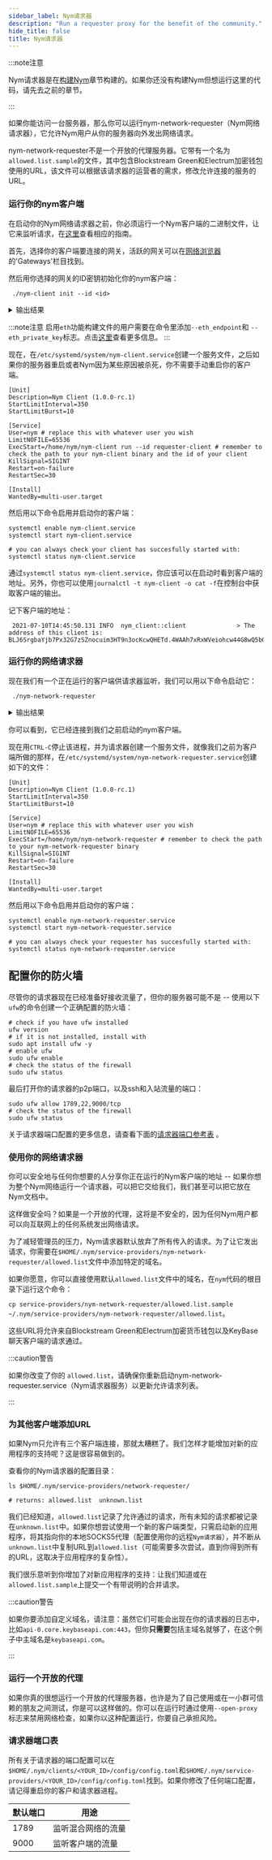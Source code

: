 ```yaml
---
sidebar_label: Nym请求器
description: "Run a requester proxy for the benefit of the community."
hide_title: false
title: Nym请求器
---
```



:::note注意

Nym请求器是在[构建Nym](/docs/next/run-nym-nodes/build-nym/)章节构建的。如果你还没有构建Nym但想运行这里的代码，请先去之前的章节。

:::

如果你能访问一台服务器，那么你可以运行nym-network-requester（Nym网络请求器），它允许Nym用户从你的服务器向外发出网络请求。

nym-network-requester不是一个开放的代理服务器。它带有一个名为`allowed.list.sample`的文件，其中包含Blockstream Green和Electrum加密钱包使用的URL，该文件可以根据该请求器的运营者的需求，修改允许连接的服务的URL。

### 运行你的nym客户端 

在启动你的Nym网络请求器之前，你必须运行一个Nym客户端的二进制文件，让它来监听请求，在[这里](/docs/next/developers/develop-with-nym/websocket-client)查看相应的指南。

首先，选择你的客户端要连接的网关，活跃的网关可以在[网络浏览器](https://sandbox-explorer.nymtech.net/nym/gateway)的'Gateways'栏目找到。

然后用你选择的网关的ID密钥初始化你的nym客户端：

```
 ./nym-client init --id <id>
```

<details>
  <summary>输出结果</summary>

      Initialising client...
      Saved all generated keys
      Saved configuration file to "/home/nym/.nym/clients/requester-client/config/config.toml"
      Using gateway: 8yGFbT5feDpPmH66TveVjonpUn3tpvjobdvEWRbsTH9i
      Client configuration completed.

      The address of this client is: BUVD1uAXEWSfMDdewwfxUAd6gSsEfHHPvnsV8LTfe9ZG.DaY9kqXREEkvpJ1Nv3nrfxF6HDamsJmtZQDFuyTAXwJZ@8yGFbT5feDpPmH66TveVjonpUn3tpvjobdvEWRbsTH9i

</details> 

:::note注意
启用`eth`功能构建文件的用户需要在命令里添加`--eth_endpoint`和 `--eth_private_key`标志。点击[这里](/docs/next/run-nym-nodes/build-nym/)查看更多信息。
:::

现在，在`/etc/systemd/system/nym-client.service`创建一个服务文件，之后如果你的服务器重启或者Nym因为某些原因被杀死，你不需要手动重启你的客户端。

```
[Unit]
Description=Nym Client (1.0.0-rc.1)
StartLimitInterval=350
StartLimitBurst=10

[Service]
User=nym # replace this with whatever user you wish 
LimitNOFILE=65536
ExecStart=/home/nym/nym-client run --id requester-client # remember to check the path to your nym-client binary and the id of your client 
KillSignal=SIGINT
Restart=on-failure
RestartSec=30

[Install]
WantedBy=multi-user.target
```

然后用以下命令启用并启动你的客户端：

```
systemctl enable nym-client.service
systemctl start nym-client.service

# you can always check your client has succesfully started with: 
systemctl status nym-client.service
```

通过`systemctl status nym-client.service`，你应该可以在启动时看到客户端的地址。另外，你也可以使用`journalctl -t nym-client -o cat -f`在控制台中获取客户端的输出。

记下客户端的地址：

```
 2021-07-10T14:45:50.131 INFO  nym_client::client              > The address of this client is: BLJ6SrgbaYjb7Px32G7zSZnocuim3HT9n3ocKcwQHETd.4WAAh7xRxWVeiohcw44G8wQ5bGHMEvq8j9LctDkGKUC7@8yGFbT5feDpPmH66TveVjonpUn3tpvjobdvEWRbsTH9i
```

### 运行你的网络请求器  

现在我们有一个正在运行的客户端供请求器监听，我们可以用以下命令启动它：

```
 ./nym-network-requester 
```

<details>
  <summary>输出结果</summary>

      Starting socks5 service provider:
      2021-08-11T13:28:02.767Z INFO  nym_network_requester::core > * connected to local websocket server at ws://localhost:1977

      All systems go. Press CTRL-C to stop the server.

</details> 

你可以看到，它已经连接到我们之前启动的nym客户端。

现在用`CTRL-C`停止该进程，并为请求器创建一个服务文件，就像我们之前为客户端所做的那样，在`/etc/systemd/system/nym-network-requester.service`创建如下的文件：

```
[Unit]
Description=Nym Client (1.0.0-rc.1)
StartLimitInterval=350
StartLimitBurst=10

[Service]
User=nym # replace this with whatever user you wish 
LimitNOFILE=65536
ExecStart=/home/nym/nym-network-requester # remember to check the path to your nym-network-requester binary 
KillSignal=SIGINT
Restart=on-failure
RestartSec=30

[Install]
WantedBy=multi-user.target
```

然后用以下命令启用并启动你的客户端：

```
systemctl enable nym-network-requester.service
systemctl start nym-network-requester.service

# you can always check your requester has succesfully started with: 
systemctl status nym-network-requester.service
```

## 配置你的防火墙

尽管你的请求器现在已经准备好接收流量了，但你的服务器可能不是 -- 使用以下`ufw`的命令创建一个正确配置的防火墙：

```
# check if you have ufw installed
ufw version
# if it is not installed, install with
sudo apt install ufw -y
# enable ufw
sudo ufw enable
# check the status of the firewall
sudo ufw status
```

最后打开你的请求器的p2p端口，以及ssh和入站流量的端口：

```
sudo ufw allow 1789,22,9000/tcp
# check the status of the firewall
sudo ufw status
```

关于请求器端口配置的更多信息，请查看下面的[请求器端口参考表](#requester-port-reference) 。

### 使用你的网络请求器

你可以安全地与任何你想要的人分享你正在运行的Nym客户端的地址 -- 如果你想为整个Nym网络运行一个请求器，可以把它交给我们，我们甚至可以把它放在Nym文档中。

这样做安全吗？如果是一个开放的代理，这将是不安全的，因为任何Nym用户都可以向互联网上的任何系统发出网络请求。

为了减轻管理员的压力，Nym请求器默认放弃了所有传入的请求。为了让它发出请求，你需要在`$HOME/.nym/service-providers/nym-network-requester/allowed.list`文件中添加特定的域名。

如果你愿意，你可以直接使用默认`allowed.list`文件中的域名，在`nym`代码的根目录下运行这个命令：

`cp service-providers/nym-network-requester/allowed.list.sample ~/.nym/service-providers/nym-network-requester/allowed.list`。

这些URL将允许来自Blockstream Green和Electrum加密货币钱包以及KeyBase聊天客户端的请求通过。

:::caution警告

如果你改变了你的 `allowed.list`，请确保你重新启动nym-network-requester.service（Nym请求器服务）以更新允许请求列表。

:::

### 为其他客户端添加URL

如果Nym只允许有三个客户端连接，那就太糟糕了。我们怎样才能增加对新的应用程序的支持呢？这是很容易做到的。

查看你的Nym请求器的配置目录：

```
ls $HOME/.nym/service-providers/network-requester/

# returns: allowed.list  unknown.list
```

我们已经知道，`allowed.list`记录了允许通过的请求，所有未知的请求都被记录在`unknown.list`中。如果你想尝试使用一个新的客户端类型，只需启动新的应用程序，将其指向你的本地SOCKS5代理（配置使用你的远程`Nym请求器`），并不断从`unknown.list`中复制URL到`allowed.list`（可能需要多次尝试，直到你得到所有的URL，这取决于应用程序的复杂性）。

我们很乐意听到你增加了对新应用程序的支持：让我们知道或在`allowed.list.sample`上提交一个有带说明的合并请求。

:::caution警告

如果你要添加自定义域名，请注意：虽然它们可能会出现在你的请求器的日志中，比如`api-0.core.keybaseapi.com:443`，但你**只需要**包括主域名就够了，在这个例子中主域名是`keybaseapi.com`。

:::

### 运行一个开放的代理

如果你真的很想运行一个开放的代理服务器，也许是为了自己使用或在一小群可信赖的朋友之间测试，你是可以这样做的。你可以在运行时通过使用`--open-proxy`标志来禁用网络检查，如果你以这种配置运行，你要自己承担风险。


### 请求器端口表

所有关于请求器的端口配置可以在`$HOME/.nym/clients/<YOUR_ID>/config/config.toml`和`$HOME/.nym/service-providers/<YOUR_ID>/config/config.toml`找到。如果你修改了任何端口配置，请记得重启你的客户和请求器进程。

| 默认端口 | 用途               |
| -------- | ------------------ |
| 1789     | 监听混合网络的流量 |
| 9000     | 监听客户端的流量   |
